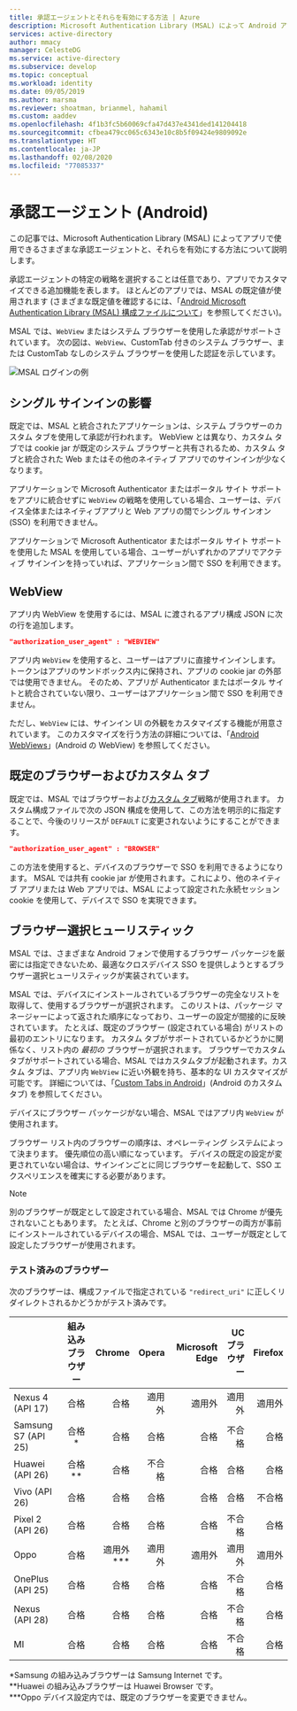 ```yaml
---
title: 承認エージェントとそれらを有効にする方法 | Azure
description: Microsoft Authentication Library (MSAL) によって Android アプリで使用できるさまざまな承認エージェントと、それらを有効にする方法について説明します。
services: active-directory
author: mmacy
manager: CelesteDG
ms.service: active-directory
ms.subservice: develop
ms.topic: conceptual
ms.workload: identity
ms.date: 09/05/2019
ms.author: marsma
ms.reviewer: shoatman, brianmel, hahamil
ms.custom: aaddev
ms.openlocfilehash: 4f1b3fc5b60069cfa47d437e4341ded141204418
ms.sourcegitcommit: cfbea479cc065c6343e10c8b5f09424e9809092e
ms.translationtype: HT
ms.contentlocale: ja-JP
ms.lasthandoff: 02/08/2020
ms.locfileid: "77085337"
---
```

# <a name="authorization-agents-android"></a>承認エージェント (Android)

この記事では、Microsoft Authentication Library (MSAL) によってアプリで使用できるさまざまな承認エージェントと、それらを有効にする方法について説明します。

承認エージェントの特定の戦略を選択することは任意であり、アプリでカスタマイズできる追加機能を表します。 ほとんどのアプリでは、MSAL の既定値が使用されます (さまざまな既定値を確認するには、「[Android Microsoft Authentication Library (MSAL) 構成ファイルについて](msal-configuration.md)」を参照してください)。

MSAL では、`WebView` またはシステム ブラウザーを使用した承認がサポートされています。  次の図は、`WebView`、CustomTab 付きのシステム ブラウザー、または CustomTab なしのシステム ブラウザーを使用した認証を示しています。

![MSAL ログインの例](./media/authorization-agents/sign-in-ui.jpg)

## <a name="single-sign-in-implications"></a>シングル サインインの影響

既定では、MSAL と統合されたアプリケーションは、システム ブラウザーのカスタム タブを使用して承認が行われます。 WebView とは異なり、カスタム タブでは cookie jar が既定のシステム ブラウザーと共有されるため、カスタム タブと統合された Web またはその他のネイティブ アプリでのサインインが少なくなります。

アプリケーションで Microsoft Authenticator またはポータル サイト サポートをアプリに統合せずに `WebView` の戦略を使用している場合、ユーザーは、デバイス全体またはネイティブアプリと Web アプリの間でシングル サインオン (SSO) を利用できません。

アプリケーションで Microsoft Authenticator またはポータル サイト サポートを使用した MSAL を使用している場合、ユーザーがいずれかのアプリでアクティブ サインインを持っていれば、アプリケーション間で SSO を利用できます。

## <a name="webview"></a>WebView

アプリ内 WebView を使用するには、MSAL に渡されるアプリ構成 JSON に次の行を追加します。

```json
"authorization_user_agent" : "WEBVIEW"
```

アプリ内 `WebView` を使用すると、ユーザーはアプリに直接サインインします。 トークンはアプリのサンドボックス内に保持され、アプリの cookie jar の外部では使用できません。 そのため、アプリが Authenticator またはポータル サイトと統合されていない限り、ユーザーはアプリケーション間で SSO を利用できません。

ただし、`WebView` には、サインイン UI の外観をカスタマイズする機能が用意されています。 このカスタマイズを行う方法の詳細については、「[Android WebViews](https://developer.android.com/reference/android/webkit/WebView)」(Android の WebView) を参照してください。

## <a name="default-browser-plus-custom-tabs"></a>既定のブラウザーおよびカスタム タブ

既定では、MSAL ではブラウザーおよび[カスタム タブ](https://developer.chrome.com/multidevice/android/customtabs)戦略が使用されます。 カスタム構成ファイルで次の JSON 構成を使用して、この方法を明示的に指定することで、今後のリリースが `DEFAULT` に変更されないようにすることができます。

```json
"authorization_user_agent" : "BROWSER"
```

この方法を使用すると、デバイスのブラウザーで SSO を利用できるようになります。 MSAL では共有 cookie jar が使用されます。これにより、他のネイティブ アプリまたは Web アプリでは、MSAL によって設定された永続セッション cookie を使用して、デバイスで SSO を実現できます。

## <a name="browser-selection-heuristic"></a>ブラウザー選択ヒューリスティック

MSAL では、さまざまな Android フォンで使用するブラウザー パッケージを厳密には指定できないため、最適なクロスデバイス SSO を提供しようとするブラウザー選択ヒューリスティックが実装されています。

MSAL では、デバイスにインストールされているブラウザーの完全なリストを取得して、使用するブラウザーが選択されます。 このリストは、パッケージ マネージャーによって返された順序になっており、ユーザーの設定が間接的に反映されています。 たとえば、既定のブラウザー (設定されている場合) がリストの最初のエントリになります。 カスタム タブがサポートされているかどうかに関係なく、リスト内の _最初の_ ブラウザーが選択されます。 ブラウザーでカスタム タブがサポートされている場合、MSAL ではカスタムタブが起動されます。カスタム タブは、アプリ内 `WebView` に近い外観を持ち、基本的な UI カスタマイズが可能です。 詳細については、「[Custom Tabs in Android](https://developer.chrome.com/multidevice/android/customtabs)」(Android のカスタム タブ) を参照してください。

デバイスにブラウザー パッケージがない場合、MSAL ではアプリ内 `WebView` が使用されます。

ブラウザー リスト内のブラウザーの順序は、オペレーティング システムによって決まります。 優先順位の高い順になっています。 デバイスの既定の設定が変更されていない場合は、サインインごとに同じブラウザーを起動して、SSO エクスペリエンスを確実にする必要があります。

> [!NOTE]
> 別のブラウザーが既定として設定されている場合、MSAL では Chrome が優先されないこともあります。 たとえば、Chrome と別のブラウザーの両方が事前にインストールされているデバイスの場合、MSAL では、ユーザーが既定として設定したブラウザーが使用されます。

### <a name="tested-browsers"></a>テスト済みのブラウザー

次のブラウザーは、構成ファイルで指定されている `"redirect_uri"` に正しくリダイレクトされるかどうかがテスト済みです。

| | 組み込みブラウザー | Chrome | Opera  | Microsoft Edge | UC ブラウザー | Firefox |
| -- |:-------------:| -----:|-----:|-----:|-----:|-----:|
| Nexus 4 (API 17) | 合格 | 合格 |適用外 |適用外 |適用外 |適用外 |
| Samsung S7 (API 25) | 合格* | 合格 | 合格 | 合格 | 不合格 |合格 |
| Huawei (API 26) |合格** | 合格 | 不合格 | 合格 | 合格 |合格 |
| Vivo (API 26) |合格|合格|合格|合格|合格|不合格|
| Pixel 2 (API 26) |合格 | 合格 | 合格 | 合格 | 不合格 |合格 |
| Oppo | 合格 | 適用外*** |適用外  |適用外 |適用外 | 適用外|
| OnePlus (API 25) |合格 | 合格 | 合格 | 合格 | 不合格 |合格 |
| Nexus (API 28) |合格 | 合格 | 合格 | 合格 | 不合格 |合格 |
|MI | 合格 | 合格 | 合格 | 合格 | 不合格 |合格 |

*Samsung の組み込みブラウザーは Samsung Internet です。  
**Huawei の組み込みブラウザーは Huawei Browser です。  
***Oppo デバイス設定内では、既定のブラウザーを変更できません。
